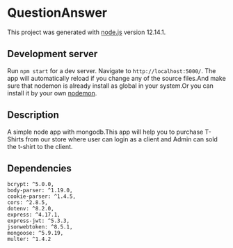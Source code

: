 # QuestionAnswer

This project was generated with [node.js](https://github.com/nodejs) version 12.14.1.

## Development server

Run `npm start` for a dev server. Navigate to `http://localhost:5000/`. The app will automatically reload if you change any of the source files.And make sure that nodemon is already install as global in your system.Or you can install it by your own [nodemon](https://www.npmjs.com/package/nodemon).

## Description 

A simple node app with mongodb.This app will help you to purchase T-Shirts from our store where user can login as a client and Admin can sold the t-shirt to the client.


## Dependencies

    bcrypt: ^5.0.0,
    body-parser: ^1.19.0,
    cookie-parser: ^1.4.5,
    cors: ^2.8.5,
    dotenv: ^8.2.0,
    express: ^4.17.1,
    express-jwt: ^5.3.3,
    jsonwebtoken: ^8.5.1,
    mongoose: ^5.9.19,
    multer: ^1.4.2
